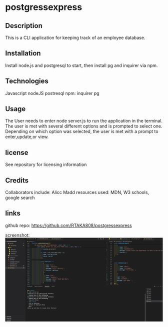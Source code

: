 # postgressexpress

## Description
This is a CLI application for keeping track of an employee database. 

## Installation
Install node.js and postgresql to start, then install pg and inquirer via npm.

## Technologies
Javascript
nodeJS
postresql
npm:
inquirer
pg


## Usage
The User needs to enter node server.js to run the application in the terminal. The user is met with several different options and is prompted to select one.  Depending on which option was selected, the user is met with a prompt to enter,update,or view.

## license
See repository for licensing information 

## Credits
Collaborators include: Alicc Madd
resources used: MDN, W3 schools, google search

## links

github repo:
https://github.com/RTAKA808/postgressexpress

screenshot:
![assets/postgressexpressscreenshot.JPG](assets/postgressexpressscreenshot.JPG)